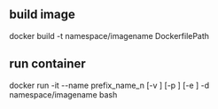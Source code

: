 build image
-------
docker build -t namespace/imagename DockerfilePath

run container
------
docker run -it --name prefix_name_n [-v ] [-p ] [-e ] -d namespace/imagename bash

